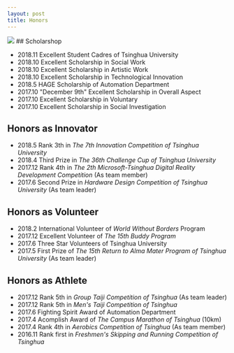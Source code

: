 ```yaml
---
layout: post
title: Honors
---
```


<img src="/images/fulls/honors2.jpg" class="fit image"> 
## Scholarshop

* 2018.11 Excellent Student Cadres of Tsinghua University
* 2018.10 Excellent Scholarship in Social Work
* 2018.10 Excellent Scholarship in Artistic Work
* 2018.10 Excellent Scholarship in Technological Innovation
* 2018.5   HAGE Scholarship of Automation Department
* 2017.10 "December 9th" Excellent Scholarship in Overall Aspect
* 2017.10 Excellent Scholarship in Voluntary
* 2017.10 Excellent Scholarship in Social Investigation

## Honors as Innovator

* 2018.5   Rank 3th in *The 7th Innovation Competition of Tsinghua University*
* 2018.4   Third Prize in *The 36th Challenge Cup of Tsinghua University*
* 2017.12 Rank 4th in *The 2th Microsoft-Tsinghua Digital Reality Development Competition* (As team member)
* 2017.6   Second Prize in *Hardware Design Competition of Tsinghua University* (As team leader)

## Honors as Volunteer

* 2018.2   International Volunteer of *World Without Borders* Program
* 2017.12 Excellent Volunteer of *The 15th Buddy Program*
* 2017.6   Three Star Volunteers of Tsinghua University
* 2017.5   First Prize of *The 15th Return to Alma Mater Program of Tsinghua University* (As team leader)

## Honors as Athlete

* 2017.12 Rank 5th in *Group Taiji Competition of Tsinghua* (As team leader)
* 2017.12 Rank 5th in *Men's Taiji Competition of Tsinghua*
* 2017.6   Fighting Spirit Award of Automation Department
* 2017.4   Acomplish Award of *The Campus Marathon of Tsinghua* (10km)
* 2017.4   Rank 4th in *Aerobics Competition of Tsinghua* (As team member)
* 2016.11 Rank first in *Freshmen's Skipping and Running Competition of Tsinghua* 